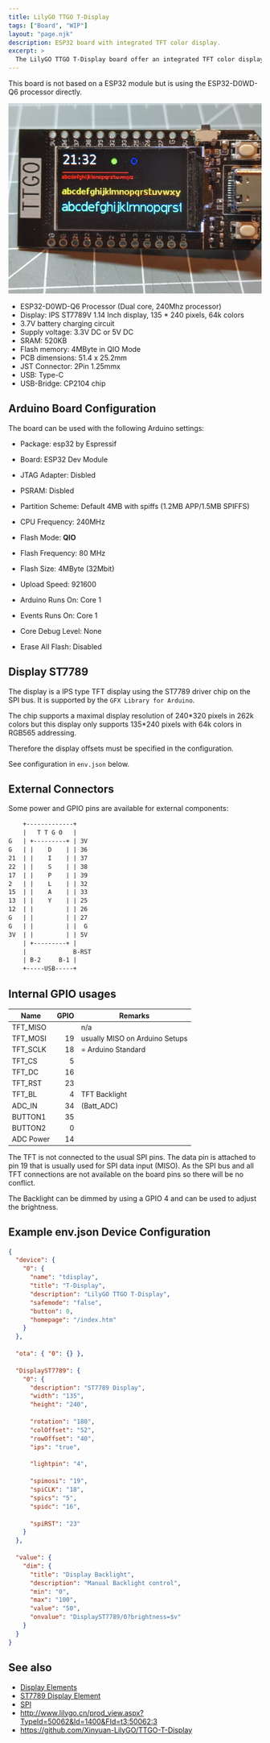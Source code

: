 ```yaml
---
title: LilyGO TTGO T-Display
tags: ["Board", "WIP"]
layout: "page.njk"
description: ESP32 board with integrated TFT color display.
excerpt: >
  The LilyGO TTGO T-Display board offer an integrated TFT color display and a USB-C type connector.
---
```


This board is not based on a ESP32 module but is using the ESP32-D0WD-Q6 processor directly.

![TTGO T-Display](/boards/esp32/ttgo-t-display.jpg)

* ESP32-D0WD-Q6 Processor (Dual core, 240Mhz  processor)
* Display: IPS ST7789V 1.14 Inch display, 135 * 240 pixels, 64k colors
* 3.7V battery charging circuit
* Supply voltage: 3.3V DC or 5V DC
* SRAM: 520KB
* Flash memory: 4MByte in QIO Mode
* PCB dimensions: 51.4 x 25.2mm
* JST Connector: 2Pin 1.25mmx
* USB: Type-C
* USB-Bridge: CP2104 chip


## Arduino Board Configuration

The board can be used with the following Arduino settings:

* Package: esp32 by Espressif
* Board: ESP32 Dev Module

* JTAG Adapter: Disbled
* PSRAM: Disbled
* Partition Scheme: Default 4MB with spiffs (1.2MB APP/1.5MB SPIFFS)
* CPU Frequency: 240MHz
* Flash Mode: **QIO**
* Flash Frequency: 80 MHz
* Flash Size: 4MByte (32Mbit)
* Upload Speed: 921600
* Arduino Runs On: Core 1
* Events Runs On: Core 1
* Core Debug Level: None
* Erase All Flash: Disabled


## Display ST7789

The display is a IPS type TFT display using the ST7789 driver chip on the SPI bus. It is
supported by the `GFX Library for Arduino`.

The chip supports a maximal display resolution of 240\*320 pixels in 262k colors but this
display only supports 135\*240 pixels with 64k colors in RGB565 addressing.

Therefore the display offsets must be specified in the configuration.

See configuration in `env.json` below.


## External Connectors

Some power and GPIO pins are available for external components:

``` txt
    +-------------+
    |   T T G O   |
G   | +---------+ | 3V
G   | |    D    | | 36
21  | |    I    | | 37
22  | |    S    | | 38
17  | |    P    | | 39
2   | |    L    | | 32
15  | |    A    | | 33
13  | |    Y    | | 25
12  | |         | | 26
G   | |         | | 27
G   | |         | |  G
3V  | |         | | 5V
    | +---------+ |
    |             B-RST
    | B-2     B-1 |
    +-----USB-----+
```


## Internal GPIO usages

| Name       | GPIO | Remarks                        |
| ---------- | ---: | ------------------------------ |
| TFT_MISO   |      | n/a                            |
| TFT_MOSI   |   19 | usually MISO on Arduino Setups |
| TFT_SCLK   |   18 | = Arduino Standard             |
| TFT_CS     |    5 |                                |
| TFT_DC     |   16 |                                |
| TFT_RST    |   23 |                                |
| TFT_BL     |    4 | TFT Backlight    |
| ADC_IN     |   34 | (Batt_ADC)                     |
| BUTTON1    |   35 |                                |
| BUTTON2    |    0 |                                |
| ADC Power  |   14 |                                |

The TFT is not connected to the usual SPI pins.
The data pin is attached to pin 19 that is usually used for SPI data input (MISO). As the SPI bus and all TFT connections are not available on the board pins so there will be no conflict.

The Backlight can be dimmed by using a GPIO 4 and can be used to adjust the brightness.


## Example env.json Device Configuration

``` json
{
  "device": {
    "0": {
      "name": "tdisplay",
      "title": "T-Display",
      "description": "LilyGO TTGO T-Display",
      "safemode": "false",
      "button": 0,
      "homepage": "/index.htm"
    }
  },

  "ota": { "0": {} },

  "DisplayST7789": {
    "0": {
      "description": "ST7789 Display",
      "width": "135",
      "height": "240",

      "rotation": "180",
      "colOffset": "52",
      "rowOffset": "40",
      "ips": "true",

      "lightpin": "4",
 
      "spimosi": "19",
      "spiCLK": "18",
      "spics": "5",
      "spidc": "16",
    
      "spiRST": "23"
    }
  },

  "value": {
    "dim": {
      "title": "Display Backlight",
      "description": "Manual Backlight control",
      "min": "0",
      "max": "100",
      "value": "50",
      "onvalue": "DisplayST7789/0?brightness=$v"
    }
  }
}
```


## See also

* [Display Elements](/elements/display/index.md)
* [ST7789 Display Element](/elements/display/st7789.md)
* [SPI](/dev/spi.md)
* <http://www.lilygo.cn/prod_view.aspx?TypeId=50062&Id=1400&FId=t3:50062:3>
* <https://github.com/Xinyuan-LilyGO/TTGO-T-Display>